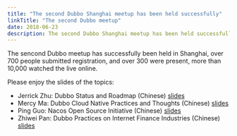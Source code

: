 ```yaml
---
title: "The second Dubbo Shanghai meetup has been held successfully"
linkTitle: "The second Dubbo meetup"
date: 2018-06-23
description: The second Dubbo Shanghai meetup has been held successfully.
---
```


The sencond Dubbo meetup has successfully been held in Shanghai, over 700 people submitted registration, and over 300 were present, more than 10,000 watched the live online.

Please enjoy the slides of the topics:
  * Jerrick Zhu: Dubbo Status and Roadmap (Chinese) [slides](https://github.com/dubbo/awesome-dubbo/blob/master/slides/meetup/201806%40Shanghai/dubbo-status-and-roadmap.pdf)
  * Mercy Ma: Dubbo Cloud Native Practices and Thoughts (Chinese) [slides](https://github.com/dubbo/awesome-dubbo/blob/master/slides/meetup/201806%40Shanghai/dubbo-cloud-native-practices-and-thoughts.pdf)
  * Ping Guo: Nacos Open Source Initiative (Chinese) [slides](https://github.com/dubbo/awesome-dubbo/blob/master/slides/meetup/201806%40Shanghai/nacos-open-source-initiative.pdf)
  * Zhiwei Pan: Dubbo Practices on Internet Finance Industries (Chinese) [slides](https://github.com/dubbo/awesome-dubbo/blob/master/slides/meetup/201806%40Shanghai/dubbo-practices-on-internet-finance-industries.pdf) 

